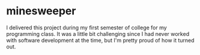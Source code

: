 # minesweeper
I delivered this project during my first semester of college for my programming class. It was a little bit challenging since I had never worked with software development at the time, but I'm pretty proud of how it turned out. 
